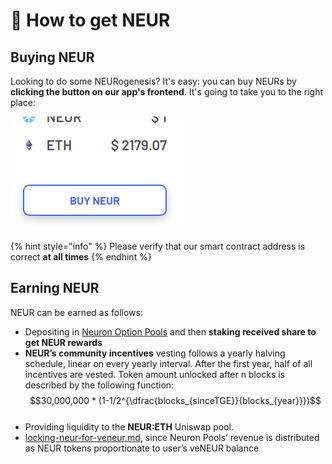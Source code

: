# 🧠 How to get NEUR

## Buying NEUR

Looking to do some NEURogenesis? It's easy: you can buy NEURs by **clicking the button on our app's frontend**. It's going to take you to the right place:

![](<../.gitbook/assets/image (13).png>)

{% hint style="info" %}
Please verify that our smart contract address is correct **at all times**
{% endhint %}

## Earning NEUR

NEUR can be earned as follows:

* Depositing in [Neuron Option Pools](../protocol/what-are-neuron-pools/) and then **staking received share to get NEUR rewards**
* **NEUR’s community incentives** vesting follows a yearly halving schedule, linear on every yearly interval. After the first year, half of all incentives are vested. Token amount unlocked after n blocks is described by the following function: $$30,000,000 * (1-1/2^{\dfrac{blocks_{sinceTGE}}{blocks_{year}}})$$​
* Providing liquidity to the **NEUR:ETH** Uniswap pool.
* [locking-neur-for-veneur.md](locking-neur-for-veneur.md "mention"), since Neuron Pools’ revenue is distributed as NEUR tokens proportionate to user’s veNEUR balance
